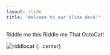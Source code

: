 ```yaml
---
layout: slide
title: "Welcome to our slide deck!"
---
```


Riddle me this Riddle me That OctoCat!

![riddlocat](https://octodex.github.com/images/riddlocat.png)
{: .center}
